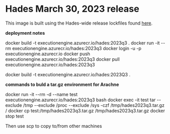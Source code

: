 # Hades March 30, 2023 release

This image is built using the Hades-wide release lockfiles found [here](https://github.com/OHDSI/Hades/blob/69f0db8a49d3c90ce297059de6cb0e9381130ff3/hadesWideReleases/2023Mar30/renv.lock#L1).


**deployment notes**

docker build -t executionengine.azurecr.io/hades:2023q3 .
docker run -it --rm executionengine.azurecr.io/hades:2023q3
docker login -u <user> -p <password> executionengine.azurecr.io
docker push executionengine.azurecr.io/hades:2023q3
docker pull executionengine.azurecr.io/hades:2023q3

docker build -t executionengine.azurecr.io/hades:2023Q3 .

**commands to buld a tar.gz environment for Arachne**

docker run -it --rm -d --name test  executionengine.azurecr.io/hades:2023q3 bash
docker exec -it test tar --exclude /tmp --exclude /proc --exclude /sys -czf /tmp/hades2023q3.tar.gz /
docker cp test:/tmp/hades2023q3.tar.gz /tmp/hades2023q3.tar.gz 
docker stop test

Then use scp to copy to/from other machines

